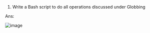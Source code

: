 1) Write a Bash script to do all operations discussed under Globbing

Ans:

![image](https://github.com/Sharath15eUR/NAREESHUD/assets/93960137/e09fade8-1060-4760-8e06-4eb8d6d0e93b)
